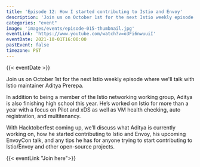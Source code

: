 ```yaml
---
title: 'Episode 12: How I started contributing to Istio and Envoy'
description: 'Join us on October 1st for the next Istio weekly episode where we will talk with Istio maintainer Aditya Prerepa.'
categories: "event"
image: 'images/events/episode-015-thumbnail.jpg'
eventLink: 'https://www.youtube.com/watch?v=o3Fi6nwuuiI'
eventDate: 2021-10-01T16:00:00
pastEvent: false
timezone: PST
---
```


{{< eventDate >}}

Join us on October 1st for the next Istio weekly episode where we'll talk with Istio maintainer Aditya Prerepa.

In addition to being a member of the Istio networking working group, Aditya is also finishing high school this year. He’s worked on Istio for more than a year with a focus on Pilot and xDS as well as VM health checking, auto registration, and multitenancy.

With Hacktoberfest coming up, we’ll discuss what Aditya is currently working on, how he started contributing to Istio and Envoy, his upcoming EnvoyCon talk, and any tips he has for anyone trying to start contributing to Istio/Envoy and other open-source projects. 

{{< eventLink "Join here">}}

